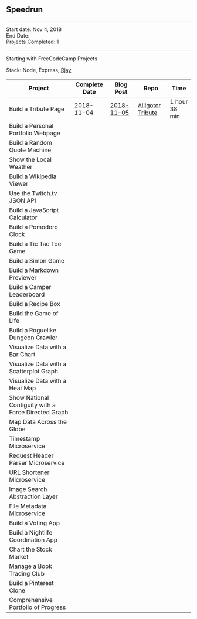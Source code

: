 ## Speedrun

---

Start date: Nov 4, 2018  
End Date:  
Projects Completed: 1

---
 
Starting with FreeCodeCamp Projects

Stack: Node, Express, [Rjay](https://github.com/tdreid/rjay)

| Project                                              | Complete Date | Blog Post | Repo      | Time |
| ---------------------------------------------------- | ------------- | --------- | --------- | ---- |
| Build a Tribute Page                                 |  2018-11-04   | [2018-11-05](https://steemit.com/utopian-io/@tdre/speedrunning-through-free-code-camp-s-project-list)| [Alligotor Tribute](https://github.com/tdreid/alligator-tribute) | 1 hour 38 min     |
| Build a Personal Portfolio Webpage                   |               |           |           |      |
| Build a Random Quote Machine                         |               |           |           |      |
| Show the Local Weather                               |               |           |           |      |
| Build a Wikipedia Viewer                             |               |           |           |      |
| Use the Twitch.tv JSON API                           |               |           |           |      |
| Build a JavaScript Calculator                        |               |           |           |      |
| Build a Pomodoro Clock                               |               |           |           |      |
| Build a Tic Tac Toe Game                             |               |           |           |      |
| Build a Simon Game                                   |               |           |           |      |
| Build a Markdown Previewer                           |               |           |           |      |
| Build a Camper Leaderboard                           |               |           |           |      |
| Build a Recipe Box                                   |               |           |           |      |
| Build the Game of Life                               |               |           |           |      |
| Build a Roguelike Dungeon Crawler                    |               |           |           |      |
| Visualize Data with a Bar Chart                      |               |           |           |      |
| Visualize Data with a Scatterplot Graph              |               |           |           |      |
| Visualize Data with a Heat Map                       |               |           |           |      |
| Show National Contiguity with a Force Directed Graph |               |           |           |      |
| Map Data Across the Globe                            |               |           |           |      |
| Timestamp Microservice                               |               |           |           |      |
| Request Header Parser Microservice                   |               |           |           |      |
| URL Shortener Microservice                           |               |           |           |      |
| Image Search Abstraction Layer                       |               |           |           |      |
| File Metadata Microservice                           |               |           |           |      |
| Build a Voting App                                   |               |           |           |      |
| Build a Nightlife Coordination App                   |               |           |           |      |
| Chart the Stock Market                               |               |           |           |      |
| Manage a Book Trading Club                           |               |           |           |      |
| Build a Pinterest Clone                              |               |           |           |      |
| Comprehensive Portfolio of Progress                  |               |           |           |      |
